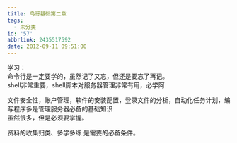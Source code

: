 ```yaml
---
title: 鸟哥基础第二章
tags:
  - 未分类
id: '57'
abbrlink: 2435517592
date: 2012-09-11 09:51:00
---
```


  
学习：  
命令行是一定要学的，虽然记了又忘，但还是要忘了再记。  
shell非常重要，shell脚本对服务器管理非常有用，必学阿  
  
文件安全性，账户管理，软件的安装配置，登录文件的分析，自动化任务计划，编写程序多是管理服务器必备的基础知识  
虽然很多，但是必须要掌握。  
  
资料的收集归类、多学多练 是需要的必备条件。